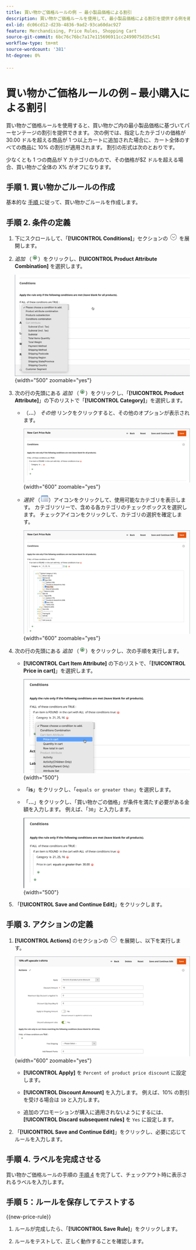 ```yaml
---
title: 買い物かご価格ルールの例 – 最小製品価格による割引
description: 買い物かご価格ルールを使用して、最小製品価格による割引を提供する例を確認します。
exl-id: dc06cd12-d23b-4836-9ad2-93ca60dac927
feature: Merchandising, Price Rules, Shopping Cart
source-git-commit: 6bc76c76bc7a17e115696911cc2499075d35c541
workflow-type: tm+mt
source-wordcount: '381'
ht-degree: 0%

---
```


# 買い物かご価格ルールの例 – 最小購入による割引

買い物かご価格ルールを使用すると、買い物かご内の最小製品価格に基づいてパーセンテージの割引を提供できます。 次の例では、指定したカテゴリの価格が 30.00 ドルを超える商品が 1 つ以上カートに追加された場合に、カート全体のすべての商品に 10% の割引が適用されます。 割引の形式は次のとおりです。

少なくとも 1 つの商品が Y カテゴリのもので、その価格が$Z ドルを超える場合、買い物かご全体の X% がオフになります。

## 手順 1. 買い物かごルールの作成

基本的な [ 手順 ](price-rules-cart.md) に従って、買い物かごルールを作成します。

## 手順 2. 条件の定義

1. 下にスクロールして、「**[!UICONTROL Conditions]**」セクションの ![ 展開セレクター ](../assets/icon-display-expand.png) を展開します。

1. _追加_ （![ 追加アイコン ](../assets/icon-add-green-circle.png)）をクリックし、**[!UICONTROL Product Attribute Combination]** を選択します。

   ![ 買い物かご価格ルール条件 – 製品属性の組み合わせ ](./assets/condition1.png){width="500" zoomable="yes"}

1. 次の行の先頭にある _追加_ （![ 追加アイコン ](../assets/icon-add-green-circle.png)）をクリックし、「**[!UICONTROL Product Attribute]**」の下のリストで「**[!UICONTROL Category]**」を選択します。

   - （**...**） _その他_ リンクをクリックすると、その他のオプションが表示されます。

     ![ 買い物かご価格ルールの条件 – カテゴリオプション ](./assets/condition3.png){width="600" zoomable="yes"}

   - _選択_ （![ リストアイコン ](../assets/icon-list-chooser.png)）アイコンをクリックして、使用可能なカテゴリを表示します。 カテゴリツリーで、含める各カテゴリのチェックボックスを選択します。 チェックアイコンをクリックして、カテゴリの選択を確定します。

     ![ 買い物かご価格ルール条件 – カテゴリ ](./assets/condition4.png){width="600" zoomable="yes"}

1. 次の行の先頭にある _追加_ （![ 追加アイコン ](../assets/icon-add-green-circle.png)）をクリックし、次の手順を実行します。

   - **[!UICONTROL Cart Item Attribute]** の下のリストで、「**[!UICONTROL Price in cart]**」を選択します。

     ![ 買い物かご価格ルール条件 – 買い物かご品目属性 ](./assets/condition5.png){width="500"}

   - 「**is**」をクリックし、「`equals or greater than`」を選択します。

   - 「**...**」をクリックし、「買い物かごの価格」が条件を満たす必要がある金額を入力します。 例えば、「`30`」と入力します。

     ![ 買い物かご価格ルールの条件 – 買い物かごの価格 ](./assets/condition6.png){width="500"}

1. 「**[!UICONTROL Save and Continue Edit]**」をクリックします。

## 手順 3. アクションの定義

1. **[!UICONTROL Actions]** のセクションの ![ 展開セレクター ](../assets/icon-display-expand.png) を展開し、以下を実行します。

   ![ 買い物かご価格ルールアクション ](./assets/minimum-discount-actions.png){width="600" zoomable="yes"}

   - **[!UICONTROL Apply]** を `Percent of product price discount` に設定します。

   - **[!UICONTROL Discount Amount]** を入力します。 例えば、10% の割引を受ける場合は `10` と入力します。

   - 追加のプロモーションが購入に適用されないようにするには、**[!UICONTROL Discard subsequent rules]** を `Yes` に設定します。

1. 「**[!UICONTROL Save and Continue Edit]**」をクリックし、必要に応じてルールを入力します。

## 手順 4. ラベルを完成させる

買い物かご価格ルールの手順の [ 手順 4](price-rules-cart.md) を完了して、チェックアウト時に表示されるラベルを入力します。

## 手順 5：ルールを保存してテストする

{{new-price-rule}}

1. ルールが完成したら、「**[!UICONTROL Save Rule]**」をクリックします。

1. ルールをテストして、正しく動作することを確認します。
